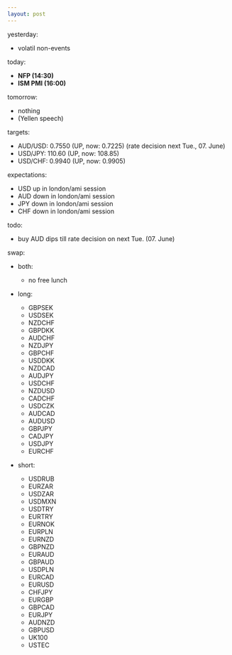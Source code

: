 ```yaml
---
layout: post
---
```


yesterday:

* volatil non-events


today:

* **NFP (14:30)**
* **ISM PMI (16:00)**


tomorrow:

* nothing
* (Yellen speech)


targets:

* AUD/USD: 0.7550 (UP, now: 0.7225) (rate decision next Tue., 07. June)
* USD/JPY: 110.60 (UP, now: 108.85)
* USD/CHF: 0.9940 (UP, now: 0.9905)


expectations:

* USD up in london/ami session
* AUD down in london/ami session
* JPY down in london/ami session
* CHF down in london/ami session


todo:

* buy AUD dips till rate decision on next Tue. (07. June)





swap:

* both:

	* no free lunch
	
* long:

	* GBPSEK
	* USDSEK
	* NZDCHF
	* GBPDKK
	* AUDCHF
	* NZDJPY
	* GBPCHF
	* USDDKK
	* NZDCAD
	* AUDJPY
	* USDCHF
	* NZDUSD
	* CADCHF
	* USDCZK
	* AUDCAD
	* AUDUSD
	* GBPJPY
	* CADJPY
	* USDJPY
	* EURCHF

* short:

	* USDRUB
	* EURZAR
	* USDZAR
	* USDMXN
	* USDTRY
	* EURTRY
	* EURNOK
	* EURPLN
	* EURNZD
	* GBPNZD
	* EURAUD
	* GBPAUD
	* USDPLN
	* EURCAD
	* EURUSD
	* CHFJPY
	* EURGBP
	* GBPCAD
	* EURJPY
	* AUDNZD
	* GBPUSD
	* UK100
	* USTEC
